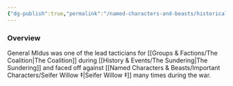 ```yaml
---
{"dg-publish":true,"permalink":"/named-characters-and-beasts/historically-significant-characters/the-sundering-characters/general-midus/","tags":["NPC"],"updated":"2024-12-31T19:55:45.128+00:00"}
---
```



### Overview 
General MIdus was one of the lead tacticians for [[Groups & Factions/The Coalition\|The Coalition]] during [[History & Events/The Sundering\|The Sundering]] and faced off against [[Named Characters & Beasts/Important Characters/Seifer Willow ‡\|Seifer Willow ‡]] many times during the war.